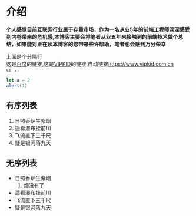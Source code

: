 # 介绍

**个人感觉目前互联网行业属于存量市场，作为一名从业5年的前端工程师深深感受到内卷带来的危机感,本博客主要会将笔者从业五年来接触到的前端技术做个总结，如果能对正在读本博客的您带来些许帮助，笔者也会感到万分荣幸**

上面是个分隔行  
这是[百度]的链接,这是[VIPKID]的链接,自动链接<https://www.vipkid.com.cn>  
`cd ..`

```javascript
let a = 2
alert(1)
```

## 有序列表

1. 日照香炉生紫烟
2. 遥看瀑布挂前川
3. 飞流直下三千尺
4. 疑是银河落九天

## 无序列表

- 日照香炉生紫烟
  1. 烟没有了
- 遥看瀑布挂前川
- 飞流直下三千尺
- 疑是银河落九天

[百度]:(https://www.baidu.com)
[VIPKID]:(https://www.vipkid.com.cn)
